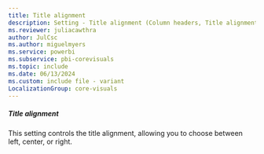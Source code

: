 ```yaml
---
title: Title alignment
description: Setting - Title alignment (Column headers, Title alignment)
ms.reviewer: juliacawthra
author: JulCsc
ms.author: miguelmyers
ms.service: powerbi
ms.subservice: pbi-corevisuals
ms.topic: include
ms.date: 06/13/2024
ms.custom: include file - variant
LocalizationGroup: core-visuals
---
```

##### Title alignment

This setting controls the title alignment, allowing you to choose between left, center, or right.
